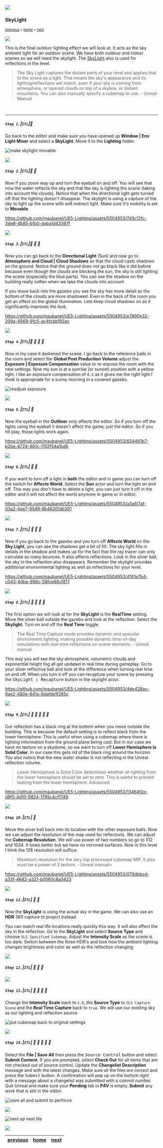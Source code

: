 ![](../images/line3.png)

### SkyLight

<sub>[previous](../sky-fog/README.md#user-content-sky--fog) • [home](../README.md#user-content-ue5-lighting) • [next](../point-lights/README.md#user-content-point-lights)</sub>

![](../images/line3.png)

This is the final outdoor lighting effect we will look at.  It acts as the sky ambient light for an outdoor scene. We have both outdoor and indoor scenes so we will need the skylight. The [SkyLight](https://docs.unrealengine.com/5.0/en-US/sky-lights-in-unreal-engine/) also is used for reflections in the level.  

>The Sky Light captures the distant parts of your level and applies that to the scene as a light. That means the sky's appearance and its lighting/reflections will match, even if your sky is coming from atmosphere, or layered clouds on top of a skybox, or distant mountains. You can also manually specify a cubemap to use. - Unreal Manual

<br>

---

##### `Step 1.`\|`ITL`|:small_blue_diamond:

Go back to the editor and make sure you have opened up **Window | Env Light Mixer** and select a **SkyLight**.  Move it to the **Lighting** folder. 

![make skylight movable](images/addSkyLight.png)

![](../images/line2.png)

##### `Step 2.`\|`ITL`|:small_blue_diamond: :small_blue_diamond: 

Now if you zoom way up and turn the eyeball on and off.  You will see that now the water reflects the sky and that the sky is lighting the scene (taking into account the clouds). Notice that when the directional light gets turned off that the lighting doesn't disappear.  The skylight is using a capture of the sky to light up the scene with soft indirect light. Make sure it's mobility is set to **Movable**.

https://github.com/maubanel/UE5-Lighting/assets/5504953/7d3c12fc-34e8-4b85-b1b0-daba1d43397f

![](../images/line2.png)

##### `Step 3.`\|`ITL`|:small_blue_diamond: :small_blue_diamond: :small_blue_diamond:

Now you can go back to the **Directional Light** (Sun) and now go to **Atmosphere and Cloud | Cloud Shadows** so that the cloud casts shadows on the ground.  Notice that the ground does not go black like it did before because even though the clouds are blocking the sun, the sky is still lighting the scene (especially the blue parts).  You can see the shadow on the building really soften when we take the clouds into account.

If you move back into the gazebo you see the sky has more detail as the bottom of the clouds are more shadowed.  Even in the back of the room you get an effect on the global illumination.  Lets keep cloud shadows on as it significantly improves the look.

https://github.com/maubanel/UE5-Lighting/assets/5504953/e7890e32-209a-4669-91c5-ac4fcbb192ac

![](../images/line2.png)

##### `Step 4.`\|`ITL`|:small_blue_diamond: :small_blue_diamond: :small_blue_diamond: :small_blue_diamond:

Now in my case it darkened the scene.  I go back to the reference balls in the room and select the **Global Post Production Volume** adjust the **Exposure | Exposure Compensation** value to re-expose the room with the new settings. Now my sun is at a sunrise (or sunset) position with a yellow light. I like an exposure compensation of `0.2` as it gives me the right light I think is appropriate for a sunny morning in a covered gazebo.

![readjust exposure](images/readjustExposure.png)

![](../images/line2.png)

##### `Step 5.`\|`ITL`| :small_orange_diamond:

Now the eyeball in the **Outliner** only affects the editor.  So if you turn off the lights using the eyeball it doesn't affect the game, just the editor.  So if you hit play, those lights work again.

https://github.com/maubanel/UE5-Lighting/assets/5504953/654461b7-b2be-4724-861c-1152f54a1bd6

![](../images/line2.png)

##### `Step 6.`\|`ITL`| :small_orange_diamond: :small_blue_diamond:

If you want to turn off a light in **both** the editor and in game you can turn off the switch for **Affects World**.  Select the **Sun** actor and turn the light on and off. This way you don't have to delete a light, you can just turn it off in the editor and it will not affect the world anymore in game or in editor.

https://github.com/maubanel/UE5-Lighting/assets/5504953/a3a5f7af-03a2-4ee7-9549-8b46201db301

![](../images/line2.png)

##### `Step 7.`\|`ITL`| :small_orange_diamond: :small_blue_diamond: :small_blue_diamond:

Now if you go back to the gazebo and you turn off **Affects World** on the **Sky Light**, you can see the shadows get a bit of fill. The sky light fills in details in the shadow and makes up for the fact that the ray tracer can only calculate so many bounces.  It also affects reflections.  Look in the silver ball, the sky in the reflection also disappears.  Remember the skylight provides additional environmental lighting as well as reflections for your level.

https://github.com/maubanel/UE5-Lighting/assets/5504953/4161e7b4-c043-4dbe-996c-58fce88cf817

![](../images/line2.png)

##### `Step 8.`\|`ITL`| :small_orange_diamond: :small_blue_diamond: :small_blue_diamond: :small_blue_diamond:

The first option we will look at for the **SkyLight** is the **RealTime** setting. Move the silver ball outside the gazebo and look at the reflection.  Select the **Skylight**.  Turn on and off the **Real Time** toggle.

>The Real Time Capture mode provides dynamic and specular environment lighting, making possible dynamic time-of-day simulations with real-time reflections on scene elements. - Unreal manual

This way you will see the sky atmosphere, volumetric clouds and exponential height fog all get updated in real time during gameplay. Go to your silver reflective ball and look at the difference when turning real time on and off.  When you turn it off you can recapture your scene by pressing the <kbd>SkyLight | Recapture</kbd> button in the skylight actor.

https://github.com/maubanel/UE5-Lighting/assets/5504953/4de428ac-9ae2-480e-841e-8dafde1f265c

![](../images/line2.png)

##### `Step 9.`\|`ITL`| :small_orange_diamond: :small_blue_diamond: :small_blue_diamond: :small_blue_diamond: :small_blue_diamond:

Our reflection has a black ring at the bottom when you move outside the building.  This is because the default setting is to reflect black from the lower hemisphere.  This is useful when using a cubemap where there is lighting information from the ground plane being cast.  But in our case we have no texture on a skydome, so we want to turn off **Lower Hemisphere is Solid Color**. In our case this gets rid of the black ring around the horizon. You also notice that the new water shader is not reflecting in the Unreal reflection volume.

>Lower Hemisphere is Solid Color determines whether all lighting from the lower hemisphere should be set to zero. This is useful to prevent leaking from the lower hemisphere. Advanced.

https://github.com/maubanel/UE5-Lighting/assets/5504953/13464f2e-d8f5-4d10-9824-1795c4cf1749

![](../images/line2.png)

##### `Step 10.`\|`ITL`| :large_blue_diamond:

Move the silver ball back into its location with the other exposure balls. Now we can adjust the resolution of the map used for reflections. We can adjust the **Cubemap Resolution**.  We will use power of two numbers so go to 512 and 1024.  It looks better but we have no mirrored surfaces.  Now in this level I think the 128 resolution will suffice.

>Maximum resolution for the very top processed cubemap MIP. It also must be a power of 2 texture. - Unreal manual=

https://github.com/maubanel/UE5-Lighting/assets/5504953/079dbbcd-a33f-4642-a321-b0060c8a3423

![](../images/line2.png)

##### `Step 11.`\|`ITL`| :large_blue_diamond: :small_blue_diamond: 

Now the **SkyLight** is using the actual sky in the game.  We can also use an **HDR** 360 capture to project instead. 

You can match real life locations really quickly this way.  It will also affect the sky in the reflection. Go to the **SkyLight** and select **Source Type** and  choose `SLS Specified Cubemap`. Adjust the **Intensity Scale** as the scene is too dark.  Switch between the three HDR's and look how the ambient lighting changes brightness and color as well as the reflection changing.


![](../images/line2.png)


##### `Step 12.`\|`ITL`| :large_blue_diamond: :small_blue_diamond: :small_blue_diamond: 



![](../images/line2.png)

##### `Step 13.`\|`ITL`| :large_blue_diamond: :small_blue_diamond: :small_blue_diamond:  :small_blue_diamond: 

Change the **Intensity Scale** back to `1.0`, the **Source Type** to `SLS Capture Scene` and the **Real Time Capture** back to `true`. We will use our existing sky as our lighting and reflection source.

![put cubemap back to original settings](images/returnSettings.png)

![](../images/line2.png)

##### `Step 14.`\|`ITL`| :large_blue_diamond: :small_blue_diamond: :small_blue_diamond: :small_blue_diamond:  :small_blue_diamond: 

Select the **File | Save All** then press the <kbd>Source Control</kbd> button and select **Submit Content**.  If you are prompted, select **Check Out** for all items that are not checked out of source control. Update the **Changelist Description** message and with the latest changes. Make sure all the files are correct and press the <kbd>Submit</kbd> button. A confirmation will pop up on the bottom right with a message about a changelist was submitted with a commit number. Quit Unreal and make sure your **Pending** tab in **P4V** is empty. **Submit** any work that is still in the editor.

![save all and submit to perforce](images/submitP4.png)


![](../images/line.png)

<!-- <img src="https://via.placeholder.com/1000x100/45D7CA/000000/?text=Next Up - Point Light"> -->
![next up next tile](images/banner.png)

![](../images/line.png)

| [previous](../sky-fog/README.md#user-content-sky--fog)| [home](../README.md#user-content-ue5-lighting) | [next](../point-lights/README.md#user-content-point-lights)|
|---|---|---|
